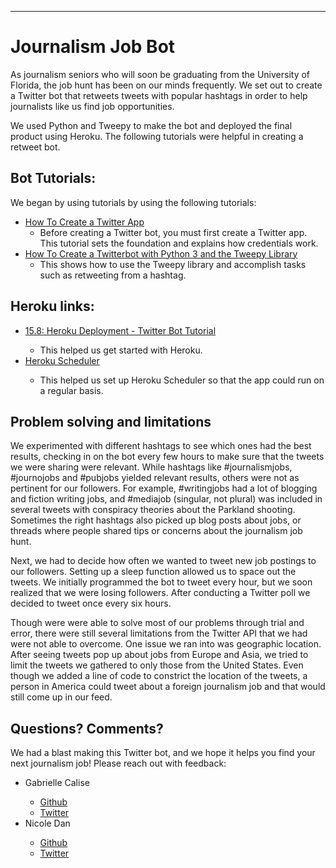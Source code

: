 ---
<h1 id="journalism-job-bot">Journalism Job Bot</h1>

<p>As journalism seniors who will soon be graduating from the University of Florida, the job hunt has been on our minds frequently. We set out to create a Twitter bot that retweets tweets with popular hashtags in order to help journalists like us find job opportunities.</p>

<p> We used Python and Tweepy to make the bot and deployed the final product using Heroku. The following tutorials were helpful in creating a retweet bot.</p>

<h2 id="bot-tutorials">Bot Tutorials:</h2>
<p>We began by using tutorials by using the following tutorials:</p>
<ul>
<li><a href="https://www.digitalocean.com/community/tutorials/how-to-create-a-twitter-app">How To Create a Twitter App</a>
<ul>
<li>Before creating a Twitter bot, you must first create a Twitter app. This tutorial sets the foundation and explains how credentials work.</li>
</ul>
</li>
<li><a href="https://www.digitalocean.com/community/tutorials/how-to-create-a-twitterbot-with-python-3-and-the-tweepy-library">How To Create a Twitterbot with Python 3 and the Tweepy Library</a>
<ul>
<li>This shows how to use the Tweepy library and accomplish tasks such as retweeting from a hashtag.</li>
</ul>
</li>
</ul>

<h2 id="heroku">Heroku links:</h2>
<ul>
<li><a href="https://www.youtube.com/watch?v=DwWPunpypNA">15.8: Heroku Deployment - Twitter Bot Tutorial</a></li>
  <ul>
<li>This helped us get started with Heroku.</li>
</ul>
<li><a href="https://devcenter.heroku.com/articles/scheduler">Heroku Scheduler</a></li>
  <ul>
<li>This helped us set up Heroku Scheduler so that the app could run on a regular basis.</li>
</ul>
</ul>

<h2> Problem solving and limitations </h2>

<p>We experimented with different hashtags to see which ones had the best results, checking in on the bot every few hours to make sure that the tweets we were sharing were relevant. While hashtags like #journalismjobs, #journojobs and #pubjobs yielded relevant results, others were not as pertinent for our followers. For example, #writingjobs had a lot of blogging and fiction writing jobs, and #mediajob (singular, not plural) was included in several tweets with conspiracy theories about the Parkland shooting. Sometimes the right hashtags also picked up blog posts about jobs, or threads where people shared tips or concerns about the journalism job hunt. </p>

<p> Next, we had to decide how often we wanted to tweet new job postings to our followers. Setting up a sleep function allowed us to space out the tweets. We initially programmed the bot to tweet every hour, but we soon realized that we were losing followers. After conducting a Twitter poll we decided to tweet once every six hours. </p>
  
 <p> Though were were able to solve most of our problems through trial and error, there were still several limitations from the Twitter API that we had were not able to overcome. One issue we ran into was geographic location. After seeing tweets pop up about jobs from Europe and Asia, we tried to limit the tweets we gathered to only those from the United States. Even though we added a line of code to constrict the location of the tweets, a person in America could tweet about a foreign journalism job and that would still come up in our feed. </p>

<h2>Questions? Comments?</h2>
<p> We had a blast making this Twitter bot, and we hope it helps you find your next journalism job! Please reach out with feedback:</p>

<ul>
  <li>Gabrielle Calise</li>
    <ul> 
      <li><a href="https://github.com/gabriellecalise">Github</a></li>
      <li><a href="https://twitter.com/gabriellecalise">Twitter</a></li>
    </ul>
  <li>Nicole Dan</li>
    <ul> 
      <li><a href="https://github.com/nicoledan">Github</a></li>
      <li><a href="https://twitter.com/NicoleKDan">Twitter</a></li>
    </ul>
 </ul>

